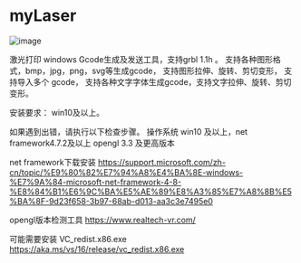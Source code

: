 # myLaser
![image](https://github.com/icaredbd/myLaser/blob/main/myLaser.ico)

激光打印 windows Gcode生成及发送工具，支持grbl 1.1h 。
支持各种图形格式，bmp，jpg，png，svg等生成gcode，
支持图形拉伸、旋转、剪切变形，
支持导入多个 gcode，
支持各种文字字体生成gcode，支持文字拉伸、旋转、剪切变形。


安装要求：
win10及以上。

如果遇到出错，请执行以下检查步骤。
操作系统 win10 及以上，net framework4.7.2及以上
opengl 3.3 及更高版本

net framework下载安装
https://support.microsoft.com/zh-cn/topic/%E9%80%82%E7%94%A8%E4%BA%8E-windows-%E7%9A%84-microsoft-net-framework-4-8-%E8%84%B1%E6%9C%BA%E5%AE%89%E8%A3%85%E7%A8%8B%E5%BA%8F-9d23f658-3b97-68ab-d013-aa3c3e7495e0


opengl版本检测工具
https://www.realtech-vr.com/

可能需要安装 VC_redist.x86.exe
https://aka.ms/vs/16/release/vc_redist.x86.exe
